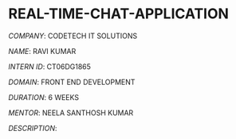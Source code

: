 # REAL-TIME-CHAT-APPLICATION
*COMPANY*: CODETECH IT SOLUTIONS

*NAME*: RAVI KUMAR

*INTERN ID*: CT06DG1865

*DOMAIN*: FRONT END DEVELOPMENT

*DURATION*: 6 WEEKS

*MENTOR*: NEELA SANTHOSH KUMAR

*DESCRIPTION*:
